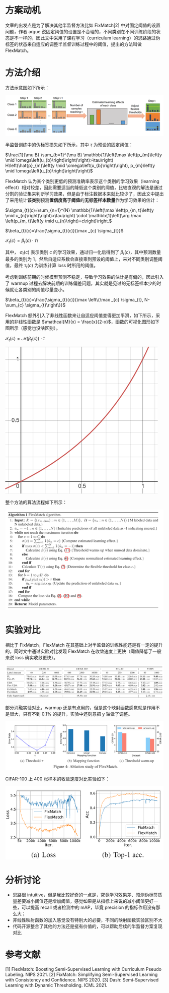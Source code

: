 # 方案动机

文章的出发点是为了解决其他半监督方法比如 FixMatch[2] 中对固定阈值的设置问题，作者 argue 说固定阈值的设置是不合理的，不同类别在不同训练阶段的状态是不一样的，因此文中采用了课程学习（curriculum learning）的思路通过伪标签的状态来自适应的调整半监督训练过程中的阈值，提出的方法叫做 FlexMatch。

# 方法介绍

方法示意图如下所示：

![CPL 示意图](../img/flexmatch_cpl.png)

半监督训练中的伪标签损失如下所示，其中 $\tau$ 为预设的固定阈值：

$\frac{1}{\mu B} \sum_{b=1}^{\mu B} \mathbb{1}\left(\max \left(p_{m}\left(y \mid \omega\left(u_{b}\right)\right)\right)>\tau\right) H\left(\hat{p}_{m}\left(y \mid \omega\left(u_{b}\right)\right), p_{m}\left(y \mid \omega\left(u_{b}\right)\right)\right)$

FlexMatch 认为某个类别更低的预测准确率表示这个类别的学习效果（learning effect）相对较差，因此需要适当的降低这个类别的阈值，比较直观的解法是通过分割的验证集来判断学习效果，但是由于标注数据本来就比较少了，因此文中提出了采用统计**该类别**预测**置信度高于阈值**的**无标签样本数量**作为学习效果的估计：

$\sigma_{t}(c)=\sum_{n=1}^{N} \mathbb{1}\left(\max \left(p_{m, t}\left(y \mid u_{n}\right)\right)>\tau\right) \cdot \mathbb{1}\left(\arg \max \left(p_{m, t}\left(y \mid u_{n}\right)=c\right)\right.$

$\beta_{t}(c)=\frac{\sigma_{t}(c)}{\max _{c} \sigma_{t}}$

$\mathcal{T}_{t}(c)=\beta_{t}(c) \cdot \tau$\

其中， $\sigma_t (c)$ 表示类别 $c$ 的学习效果，通过归一化后得到了 $\beta_t(c)$，其中预测数量最多的类别为 1，然后自适应系数会直接乘到预设的阈值上，来对不同类别调整阈值，最终 $\tau_t(c)$ 为训练计算 loss 时所用的阈值。

考虑到训练前期的时候模型预测不稳定，导致学习效果的估计是有偏的，因此引入了 warmup 过程去解决前期的训练偏差问题，其实就是见过的无标签样本少的时候就让各类别的阈值尽量变小。

$\beta_{t}(c)=\frac{\sigma_{t}(c)}{\max \left\{\max _{c} \sigma_{t}, N-\sum_{c} \sigma_{t}\right\}}$

FlexMatch 额外引入了非线性函数来让自适应阈值变得更加平滑，如下所示，采用的非线性函数是 $\mathcal{M}(x) = \frac{x}{2-x}$，函数的可视化图形如下图所示（感觉也没啥区别）。

$\mathcal{T}_{t}(c)=\mathcal{M}\left(\beta_{t}(c)\right) \cdot \tau$

![非线性映射函数](../img/flexmatch_map_func.png)

整个方法的算法流程如下所示：

![FlexMatch 伪代码](../img/flexmatch_alg.png)

# 实验对比

相比于 FixMatch，FlexMatch 在其基础上对半监督的训练性能还是有一定的提升的，同时文中通过实验对比发现 FlexMatch 在收敛速度上更快（阈值降低了一般来说 loss 确实收敛更快）。

![分类实验对比](../img/flexmatch_exp1.png)

部分消融实验对比，warmup 还是有点用的，但是这个映射函数感觉就是作用不是很大，只有不到 0.1% 的提升，实验中还刻意把 y 轴做了调整。

![消融实验对比](../img/flexmatch_exp2.png)

CIFAR-100 上 400 张样本的收敛速度对比实验如下：

![收敛速度对比实验](../img/flexmatch_exp3.png)

# 分析讨论

* 思路很 intuitive，但是我比较好奇的一点是，究竟学习效果差、预测伪标签质量差要减小阈值还是增加阈值，感觉如果是从指标上来说的减小阈值更好一些，可以提高 recall 或者检测中的 mAP，毕竟 precision 的指标作用没有那么大；
* 非线性映射函数的加入感觉没有特别大的必要，不同的映射函数实验区别不大
* 代码开源整合了其他的方法还是挺有价值的，可以帮助后续的半监督方案复现对比

# 参考文献

[1] FlexMatch: Boosting Semi-Supervised Learning with Curriculum Pseudo Labeling. NIPS 2021.
[2] FixMatch: Simplifying Semi-Supervised Learning with Consistency and Confidence. NIPS 2020.
[3] Dash: Semi-Supervised Learning with Dynamic Thresholding. ICML 2021.